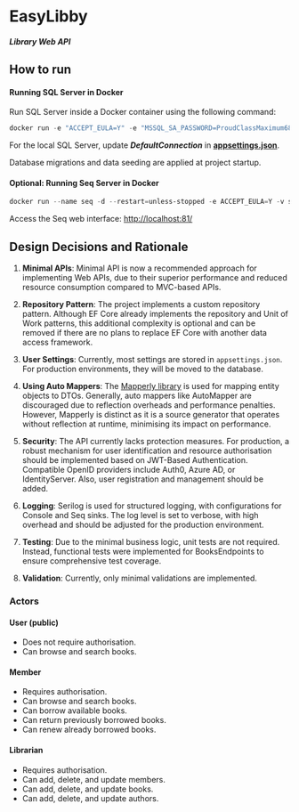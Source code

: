 # EasyLibby

##### Library Web API

## How to run

#### Running SQL Server in Docker

Run SQL Server inside a Docker container using the following command:

```powershell
docker run -e "ACCEPT_EULA=Y" -e "MSSQL_SA_PASSWORD=ProudClassMaximum68" -p 1445:1433 -v sqlvolume:/var/opt/mssql -d --rm --name mssql mcr.microsoft.com/mssql/server:2022-latest
```

For the local SQL Server, update ***DefaultConnection*** in **<u>appsettings.json</u>**.

Database migrations and data seeding are applied at project startup.

#### Optional: Running Seq Server in Docker

```powershell
docker run --name seq -d --restart=unless-stopped -e ACCEPT_EULA=Y -v seq:/data -p 81:80 -p 5345:5341 datalust/seq:latest
```

Access the Seq web interface: <http://localhost:81/>

## Design Decisions and Rationale

1. **Minimal APIs**:
  Minimal API is now a recommended approach for implementing Web APIs, due to their superior performance and reduced resource consumption compared to MVC-based APIs.
  
2. **Repository Pattern**:
  The project implements a custom repository pattern. Although EF Core already implements the repository and Unit of Work patterns, this additional complexity is optional and can be removed if there are no plans to replace EF Core with another data access framework.
  
3. **User Settings**:
  Currently, most settings are stored in `appsettings.json`. For production environments, they will be moved to the database.
  
4. **Using Auto Mappers**:
  The [Mapperly library](https://github.com/riok/mapperly) is used for mapping entity objects to DTOs. Generally, auto mappers like AutoMapper are discouraged due to reflection overheads and performance penalties. However, Mapperly is distinct as it is a source generator that operates without reflection at runtime, minimising its impact on performance.
  
5. **Security**:
  The API currently lacks protection measures. For production, a robust mechanism for user identification and resource authorisation should be implemented based on JWT-Based Authentication. Compatible OpenID providers include Auth0, Azure AD, or IdentityServer. Also, user registration and management should be added.
  
6. **Logging**:
  Serilog is used for structured logging, with configurations for Console and Seq sinks. The log level is set to verbose, with high overhead and should be adjusted for the production environment.
  
7. **Testing**:
  Due to the minimal business logic, unit tests are not required. Instead, functional tests were implemented for BooksEndpoints to ensure comprehensive test coverage.
  
8. **Validation**:
  Currently, only minimal validations are implemented.
  

### Actors

#### User (public)

- Does not require authorisation.
- Can browse and search books.

#### Member

- Requires authorisation.
- Can browse and search books.
- Can borrow available books.
- Can return previously borrowed books.
- Can renew already borrowed books.

#### Librarian

- Requires authorisation.
- Can add, delete, and update members.
- Can add, delete, and update books.
- Can add, delete, and update authors.
